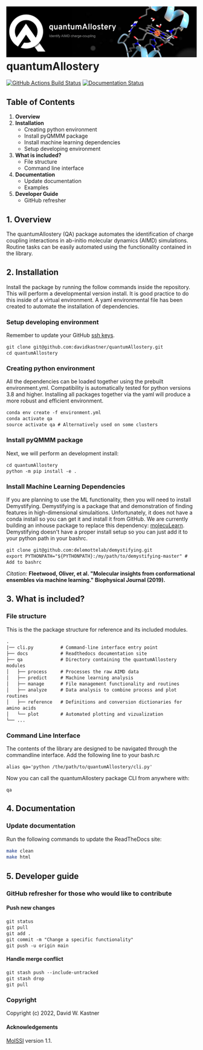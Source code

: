 ![Graphical Summary of README](docs/_static/header.webp)
quantumAllostery
==============================
[//]: # (Badges)
[![GitHub Actions Build Status](https://github.com/davidkastner/quantumAllostery/workflows/CI/badge.svg)](https://github.com/davidkastner/quantumAllostery/actions?query=workflow%3ACI)
[![Documentation Status](https://readthedocs.org/projects/quantumallostery/badge/?version=latest)](https://quantumallostery.readthedocs.io/en/latest/?badge=latest)


## Table of Contents
1. **Overview**
2. **Installation**
    * Creating python environment
    * Install pyQMMM package
    * Install machine learning dependencies
    * Setup developing environment
3. **What is included?**
    * File structure
    * Command line interface
4. **Documentation**
    * Update documentation
    * Examples
5. **Developer Guide**
    * GitHub refresher


## 1. Overview
The quantumAllostery (QA) package automates the identification of charge coupling interactions in ab-initio molecular dynamics (AIMD) simulations.
Routine tasks can be easily automated using the functionality contained in the library.

## 2. Installation
Install the package by running the follow commands inside the repository.
This will perform a developmental version install.
It is good practice to do this inside of a virtual environment.
A yaml environmental file has been created to automate the installation of dependencies.

### Setup developing environment
Remember to update your GitHub [ssh keys](https://docs.github.com/en/authentication/connecting-to-github-with-ssh/adding-a-new-ssh-key-to-your-github-account).

```
git clone git@github.com:davidkastner/quantumAllostery.git
cd quantumAllostery
```

### Creating python environment
All the dependencies can be loaded together using the prebuilt environment.yml.
Compatibility is automatically tested for python versions 3.8 and higher.
Installing all packages together via the yaml will produce a more robust and efficient environment.

```
conda env create -f environment.yml
conda activate qa
source activate qa # Alternatively used on some clusters
```

### Install pyQMMM package
Next, we will perform an development install:

```
cd quantumAllostery
python -m pip install -e .
```

### Install Machine Learning Dependencies
If you are planning to use the ML functionality, then you will need to install Demystifying.
Demystifying is a package that and demonstration of finding features in high-dimensional simulaitions.
Unfortunately, it does not have a conda install so you can get it and install it from GitHub.
We are currently building an inhouse package to replace this dependency: [molecuLearn](https://github.com/davidkastner/molecuLearn/).
Demystifying doesn't have a proper install setup so you can just add it to your python path in your bashrc.

```
git clone git@github.com:delemottelab/demystifying.git
export PYTHONPATH="${PYTHONPATH}:/my/path/to/demystifying-master" # Add to bashrc
```

*Citation:*
**Fleetwood, Oliver, et al. "Molecular insights from conformational ensembles via machine learning." Biophysical Journal (2019).**


## 3. What is included?
### File structure
This is the the package structure for reference and its included modules.

```
.
|── cli.py          # Command-line interface entry point
├── docs            # Readthedocs documentation site
├── qa              # Directory containing the quantumAllostery modules
│   ├── process     # Processes the raw AIMD data
│   ├── predict     # Machine learning analysis
│   ├── manage      # File management functionality and routines
│   ├── analyze     # Data analysis to combine process and plot routines
│   ├── reference   # Definitions and conversion dictionaries for amino acids
│   └── plot        # Automated plotting and vizualization 
└── ...
```

### Command Line Interface
The contents of the library are designed to be navigated through the commandline interface.
Add the following line to your bash.rc

```
alias qa='python /the/path/to/quantumAllostery/cli.py'
```

Now you can call the quantumAllostery package CLI from anywhere with:
```
qa
```


## 4. Documentation
### Update documentation
Run the following commands to update the ReadTheDocs site:

```bash
make clean
make html
```


## 5. Developer guide
### GitHub refresher for those who would like to contribute
#### Push new changes

```
git status
git pull
git add .
git commit -m "Change a specific functionality"
git push -u origin main
```

#### Handle merge conflict

```
git stash push --include-untracked
git stash drop
git pull
```

### Copyright
Copyright (c) 2022, David W. Kastner


#### Acknowledgements
[MolSSI](https://github.com/molssi/cookiecutter-cms) version 1.1.
